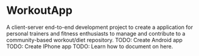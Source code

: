 # WorkoutApp
A client-server end-to-end development project to create a application for personal trainers and fitness enthusiasts to manage and contribute to a community-based workout/diet repository.
TODO: Create Android app
TODO: Create IPhone app
TODO: Learn how to document on here.

